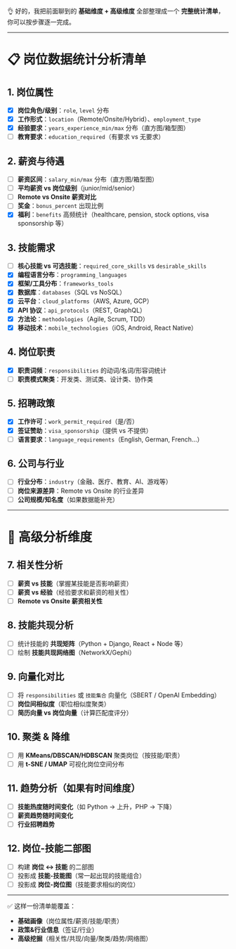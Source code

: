 👌 好的，我把前面聊到的 **基础维度 + 高级维度** 全部整理成一个 **完整统计清单**，你可以按步骤逐一完成。

---

# 📋 岗位数据统计分析清单

## 1. 岗位属性

* [x] **岗位角色/级别**：`role`, `level` 分布
* [x] **工作形式**：`location`（Remote/Onsite/Hybrid）、`employment_type`
* [x] **经验要求**：`years_experience_min/max` 分布（直方图/箱型图）
* [ ] **教育要求**：`education_required`（有要求 vs 无要求）

## 2. 薪资与待遇

* [ ] **薪资区间**：`salary_min/max` 分布（直方图/箱型图）
* [ ] **平均薪资 vs 岗位级别**（junior/mid/senior）
* [ ] **Remote vs Onsite 薪资对比**
* [ ] **奖金**：`bonus_percent` 出现比例
* [x] **福利**：`benefits` 高频统计（healthcare, pension, stock options, visa sponsorship 等）

## 3. 技能需求

* [ ] **核心技能 vs 可选技能**：`required_core_skills` vs `desirable_skills`
* [x] **编程语言分布**：`programming_languages`
* [x] **框架/工具分布**：`frameworks_tools`
* [x] **数据库**：`databases`（SQL vs NoSQL）
* [x] **云平台**：`cloud_platforms`（AWS, Azure, GCP）
* [x] **API 协议**：`api_protocols`（REST, GraphQL）
* [x] **方法论**：`methodologies`（Agile, Scrum, TDD）
* [x] **移动技术**：`mobile_technologies`（iOS, Android, React Native）

## 4. 岗位职责

* [x] **职责词频**：`responsibilities` 的动词/名词/形容词统计
* [ ] **职责模式聚类**：开发类、测试类、设计类、协作类

## 5. 招聘政策

* [x] **工作许可**：`work_permit_required`（是/否）
* [x] **签证赞助**：`visa_sponsorship`（提供 vs 不提供）
* [ ] **语言要求**：`language_requirements`（English, German, French…）

## 6. 公司与行业

* [ ] **行业分布**：`industry`（金融、医疗、教育、AI、游戏等）
* [ ] **岗位来源差异**：Remote vs Onsite 的行业差异
* [ ] **公司规模/知名度**（如果数据能补充）

---

# 🔹 高级分析维度

## 7. 相关性分析

* [ ] **薪资 vs 技能**（掌握某技能是否影响薪资）
* [ ] **薪资 vs 经验**（经验要求和薪资的相关性）
* [ ] **Remote vs Onsite 薪资相关性**

## 8. 技能共现分析

* [ ] 统计技能的 **共现矩阵**（Python + Django, React + Node 等）
* [ ] 绘制 **技能共现网络图**（NetworkX/Gephi）

## 9. 向量化对比

* [ ] 将 `responsibilities` 或 `技能集合` 向量化（SBERT / OpenAI Embedding）
* [ ] **岗位间相似度**（职位相似度聚类）
* [ ] **简历向量 vs 岗位向量**（计算匹配度评分）

## 10. 聚类 & 降维

* [ ] 用 **KMeans/DBSCAN/HDBSCAN** 聚类岗位（按技能/职责）
* [ ] 用 **t-SNE / UMAP** 可视化岗位空间分布

## 11. 趋势分析（如果有时间维度）

* [ ] **技能热度随时间变化**（如 Python → 上升，PHP → 下降）
* [ ] **薪资趋势随时间变化**
* [ ] **行业招聘趋势**

## 12. 岗位-技能二部图

* [ ] 构建 **岗位 ↔ 技能** 的二部图
* [ ] 投影成 **技能-技能图**（常一起出现的技能组合）
* [ ] 投影成 **岗位-岗位图**（技能要求相似的岗位）

---

✅ 这样一份清单能覆盖：

* **基础画像**（岗位属性/薪资/技能/职责）
* **政策&行业信息**（签证/行业）
* **高级挖掘**（相关性/共现/向量/聚类/趋势/网络图）

